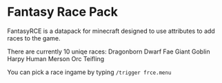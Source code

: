 # Fantasy Race Pack

FantasyRCE is a datapack for minecraft designed to use attributes to add races to the game.

There are currently 10 uniqe races:
Dragonborn
Dwarf
Fae
Giant
Goblin
Harpy
Human
Merson
Orc
Teifling

You can pick a race ingame by typing `/trigger frce.menu`